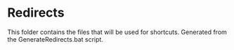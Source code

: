 # Redirects

This folder contains the files that will be used for shortcuts. 
Generated from the GenerateRedirects.bat script.

